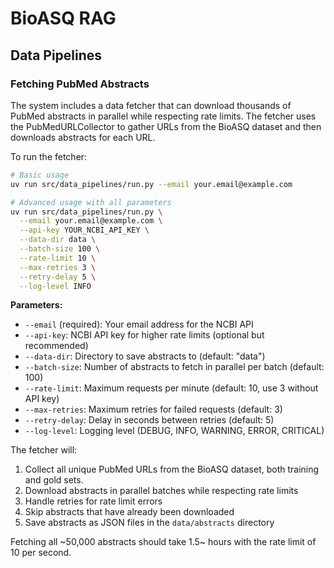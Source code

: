 # BioASQ RAG

## Data Pipelines

### Fetching PubMed Abstracts

The system includes a data fetcher that can download thousands of PubMed abstracts in parallel while respecting rate limits. The fetcher uses the PubMedURLCollector to gather URLs from the BioASQ dataset and then downloads abstracts for each URL.

To run the fetcher:

```bash
# Basic usage
uv run src/data_pipelines/run.py --email your.email@example.com

# Advanced usage with all parameters
uv run src/data_pipelines/run.py \
  --email your.email@example.com \
  --api-key YOUR_NCBI_API_KEY \
  --data-dir data \
  --batch-size 100 \
  --rate-limit 10 \
  --max-retries 3 \
  --retry-delay 5 \
  --log-level INFO
```

**Parameters:**

- `--email` (required): Your email address for the NCBI API
- `--api-key`: NCBI API key for higher rate limits (optional but recommended)
- `--data-dir`: Directory to save abstracts to (default: "data")
- `--batch-size`: Number of abstracts to fetch in parallel per batch (default: 100)
- `--rate-limit`: Maximum requests per minute (default: 10, use 3 without API key)
- `--max-retries`: Maximum retries for failed requests (default: 3)
- `--retry-delay`: Delay in seconds between retries (default: 5)
- `--log-level`: Logging level (DEBUG, INFO, WARNING, ERROR, CRITICAL)

The fetcher will:

1. Collect all unique PubMed URLs from the BioASQ dataset, both training and gold sets.
2. Download abstracts in parallel batches while respecting rate limits
3. Handle retries for rate limit errors
4. Skip abstracts that have already been downloaded
5. Save abstracts as JSON files in the `data/abstracts` directory

Fetching all ~50,000 abstracts should take 1.5~ hours with the rate limit of 10 per second.
